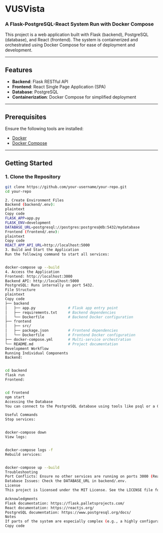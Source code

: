 # VUSVista 
### A Flask-PostgreSQL-React System Run with Docker Compose

This project is a web application built with Flask (backend), PostgreSQL (database), and React (frontend). The system is containerized and orchestrated using Docker Compose for ease of deployment and development.

---

## Features

- **Backend**: Flask RESTful API
- **Frontend**: React Single Page Application (SPA)
- **Database**: PostgreSQL
- **Containerization**: Docker Compose for simplified deployment

---

## Prerequisites

Ensure the following tools are installed:

- [Docker](https://www.docker.com/)
- [Docker Compose](https://docs.docker.com/compose/)

---

## Getting Started

### 1. Clone the Repository

```bash
git clone https://github.com/your-username/your-repo.git
cd your-repo

2. Create Environment Files
Backend (backend/.env):
plaintext
Copy code
FLASK_APP=app.py
FLASK_ENV=development
DATABASE_URL=postgresql://postgres:postgres@db:5432/mydatabase
Frontend (frontend/.env):
plaintext
Copy code
REACT_APP_API_URL=http://localhost:5000
3. Build and Start the Application
Run the following command to start all services:


docker-compose up --build
4. Access the Application
Frontend: http://localhost:3000
Backend API: http://localhost:5000
PostgreSQL: Runs internally on port 5432.
File Structure
plaintext
Copy code
├── backend
│   ├── app.py               # Flask app entry point
│   ├── requirements.txt     # Backend dependencies
│   └── Dockerfile           # Backend Docker configuration
├── frontend
│   ├── src/
│   ├── package.json         # Frontend dependencies
│   └── Dockerfile           # Frontend Docker configuration
├── docker-compose.yml       # Multi-service orchestration
└── README.md                # Project documentation
Development Workflow
Running Individual Components
Backend:


cd backend
flask run
Frontend:


cd frontend
npm start
Accessing the Database
You can connect to the PostgreSQL database using tools like psql or a GUI tool such as DBeaver or pgAdmin. Use the credentials provided in the docker-compose.yml file.

Useful Commands
Stop services:


docker-compose down
View logs:


docker-compose logs -f
Rebuild services:


docker-compose up --build
Troubleshooting
Port Conflicts: Ensure no other services are running on ports 3000 (React), 5000 (Flask), or 5432 (PostgreSQL).
Database Issues: Check the DATABASE_URL in backend/.env.
License
This project is licensed under the MIT License. See the LICENSE file for details.

Acknowledgments
Flask documentation: https://flask.palletsprojects.com/
React documentation: https://reactjs.org/
PostgreSQL documentation: https://www.postgresql.org/docs/
Notes
If parts of the system are especially complex (e.g., a highly configurable React frontend), you may include component-specific README files in their respective directories (frontend/README.md, backend/README.md). These should provide details specific to that component (e.g., running it outside Docker or using advanced configurations).
Copy code





